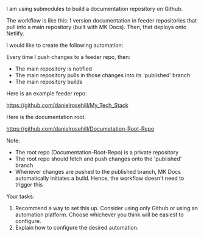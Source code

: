 I am using submodules to build a documentation repository on Github.

The workflow is like this: I version documentation in feeder repositories that pull into a main repository (built with MK Docs). Then, that deploys onto Netlify.

I would like to create the following automation:

Every time I push changes to a feeder repo, then:

- The main repository is notified
- The main repository pulls in those changes into its 'published' branch
- The main repository builds

Here is an example feeder repo:

https://github.com/danielrosehill/My_Tech_Stack

Here is the documentation root.

https://github.com/danielrosehill/Documetation-Root-Repo


Note:

- The root repo (Documentation-Root-Repo) is a private repository
-  The root repo should fetch and push changes onto the 'published' branch 
-  Whenever changes are pushed to the published branch, MK Docs automatically initiates a build. Hence, the workflow doesn't need to trigger this
  
Your tasks:

1) Recommend a way to set this up. Consider using only Github or using an automation platform. Choose whichever you think will be easiest to configure.
2) Explain how to configure the desired automation.